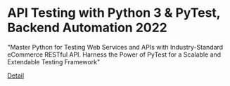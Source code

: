 # API Testing with Python 3 & PyTest, Backend Automation 2022

"Master Python for Testing Web Services and APIs with Industry-Standard eCommerce RESTful API. Harness the Power of PyTest for a Scalable and Extendable Testing Framework" 

[Detail](https://eduitfree.com/JsFw)